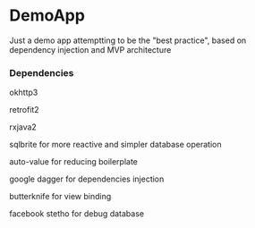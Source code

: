 # DemoApp
Just a demo app attemptting to be the "best practice", based on dependency injection and MVP architecture

### Dependencies
okhttp3

retrofit2

rxjava2

sqlbrite for more reactive and simpler database operation

auto-value for reducing boilerplate

google dagger for dependencies injection

butterknife for view binding

facebook stetho for debug database
